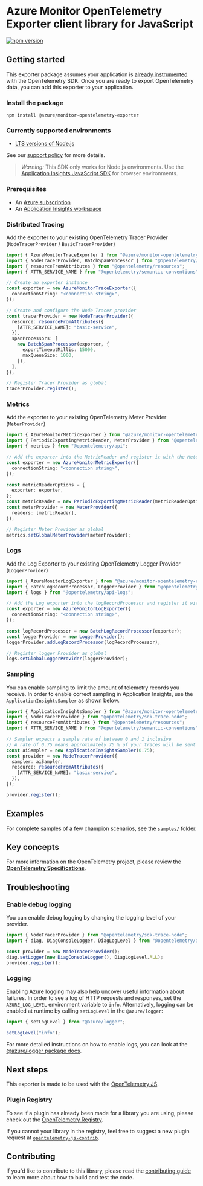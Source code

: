# Azure Monitor OpenTelemetry Exporter client library for JavaScript

[![npm version](https://badge.fury.io/js/%40azure%2Fmonitor-opentelemetry-exporter.svg)](https://badge.fury.io/js/%40azure%2Fmonitor-opentelemetry-exporter)

## Getting started

This exporter package assumes your application is [already instrumented](https://opentelemetry.io/docs/languages/js/getting-started/) with the OpenTelemetry SDK. Once you are ready to export OpenTelemetry data, you can add this exporter to your application.

### Install the package

`npm install @azure/monitor-opentelemetry-exporter`

### Currently supported environments

- [LTS versions of Node.js](https://github.com/nodejs/release#release-schedule)

See our [support policy](https://github.com/Azure/azure-sdk-for-js/blob/main/SUPPORT.md) for more details.

> _Warning:_ This SDK only works for Node.js environments. Use the [Application Insights JavaScript SDK](https://github.com/microsoft/ApplicationInsights-JS) for browser environments.

### Prerequisites

- An [Azure subscription](https://azure.microsoft.com/free/)
- An [Application Insights workspace](https://learn.microsoft.com/azure/azure-monitor/app/app-insights-overview/)

### Distributed Tracing

Add the exporter to your existing OpenTelemetry Tracer Provider (`NodeTracerProvider` / `BasicTracerProvider`)

```ts snippet:ReadmeSampleDistributedTracing
import { AzureMonitorTraceExporter } from "@azure/monitor-opentelemetry-exporter";
import { NodeTracerProvider, BatchSpanProcessor } from "@opentelemetry/sdk-trace-node";
import { resourceFromAttributes } from "@opentelemetry/resources";
import { ATTR_SERVICE_NAME } from "@opentelemetry/semantic-conventions";

// Create an exporter instance
const exporter = new AzureMonitorTraceExporter({
  connectionString: "<connection string>",
});

// Create and configure the Node Tracer provider
const tracerProvider = new NodeTracerProvider({
  resource: resourceFromAttributes({
    [ATTR_SERVICE_NAME]: "basic-service",
  }),
  spanProcessors: [
    new BatchSpanProcessor(exporter, {
      exportTimeoutMillis: 15000,
      maxQueueSize: 1000,
    }),
  ],
});

// Register Tracer Provider as global
tracerProvider.register();
```

### Metrics

Add the exporter to your existing OpenTelemetry Meter Provider (`MeterProvider`)

```ts snippet:ReadmeSampleMetrics
import { AzureMonitorMetricExporter } from "@azure/monitor-opentelemetry-exporter";
import { PeriodicExportingMetricReader, MeterProvider } from "@opentelemetry/sdk-metrics";
import { metrics } from "@opentelemetry/api";

// Add the exporter into the MetricReader and register it with the MeterProvider
const exporter = new AzureMonitorMetricExporter({
  connectionString: "<connection string>",
});

const metricReaderOptions = {
  exporter: exporter,
};
const metricReader = new PeriodicExportingMetricReader(metricReaderOptions);
const meterProvider = new MeterProvider({
  readers: [metricReader],
});

// Register Meter Provider as global
metrics.setGlobalMeterProvider(meterProvider);
```

### Logs

Add the Log Exporter to your existing OpenTelemetry Logger Provider (`LoggerProvider`)

```ts snippet:ReadmeSampleLogs
import { AzureMonitorLogExporter } from "@azure/monitor-opentelemetry-exporter";
import { BatchLogRecordProcessor, LoggerProvider } from "@opentelemetry/sdk-logs";
import { logs } from "@opentelemetry/api-logs";

// Add the Log exporter into the logRecordProcessor and register it with the LoggerProvider
const exporter = new AzureMonitorLogExporter({
  connectionString: "<connection string>",
});

const logRecordProcessor = new BatchLogRecordProcessor(exporter);
const loggerProvider = new LoggerProvider();
loggerProvider.addLogRecordProcessor(logRecordProcessor);

// Register logger Provider as global
logs.setGlobalLoggerProvider(loggerProvider);
```

### Sampling

You can enable sampling to limit the amount of telemetry records you receive. In order to enable correct sampling in Application Insights, use the `ApplicationInsightsSampler` as shown below.

```ts snippet:ReadmeSampleSampling
import { ApplicationInsightsSampler } from "@azure/monitor-opentelemetry-exporter";
import { NodeTracerProvider } from "@opentelemetry/sdk-trace-node";
import { resourceFromAttributes } from "@opentelemetry/resources";
import { ATTR_SERVICE_NAME } from "@opentelemetry/semantic-conventions";

// Sampler expects a sample rate of between 0 and 1 inclusive
// A rate of 0.75 means approximately 75 % of your traces will be sent
const aiSampler = new ApplicationInsightsSampler(0.75);
const provider = new NodeTracerProvider({
  sampler: aiSampler,
  resource: resourceFromAttributes({
    [ATTR_SERVICE_NAME]: "basic-service",
  }),
});

provider.register();
```

## Examples

For complete samples of a few champion scenarios, see the [`samples/`](https://github.com/Azure/azure-sdk-for-js/tree/main/sdk/monitor/monitor-opentelemetry-exporter/samples/) folder.

## Key concepts

For more information on the OpenTelemetry project, please review the [**OpenTelemetry Specifications**](https://github.com/open-telemetry/opentelemetry-specification#opentelemetry-specification).

## Troubleshooting

### Enable debug logging

You can enable debug logging by changing the logging level of your provider.

```ts snippet:EnableDebugLogging
import { NodeTracerProvider } from "@opentelemetry/sdk-trace-node";
import { diag, DiagConsoleLogger, DiagLogLevel } from "@opentelemetry/api";

const provider = new NodeTracerProvider();
diag.setLogger(new DiagConsoleLogger(), DiagLogLevel.ALL);
provider.register();
```

### Logging

Enabling Azure logging may also help uncover useful information about failures. In order to see a log of HTTP requests and responses, set the `AZURE_LOG_LEVEL` environment variable to `info`. Alternatively, logging can be enabled at runtime by calling `setLogLevel` in the `@azure/logger`:

```ts snippet:SetLogLevel
import { setLogLevel } from "@azure/logger";

setLogLevel("info");
```

For more detailed instructions on how to enable logs, you can look at the [@azure/logger package docs](https://github.com/Azure/azure-sdk-for-js/tree/main/sdk/core/logger).

## Next steps

This exporter is made to be used with the [OpenTelemetry JS](https://github.com/open-telemetry/opentelemetry-js).

### Plugin Registry

To see if a plugin has already been made for a library you are using, please check out the [OpenTelemetry Registry](https://opentelemetry.io/registry/).

If you cannot your library in the registry, feel free to suggest a new plugin request at [`opentelemetry-js-contrib`](https://github.com/open-telemetry/opentelemetry-js-contrib).

## Contributing

If you'd like to contribute to this library, please read the [contributing guide](https://github.com/Azure/azure-sdk-for-js/blob/main/CONTRIBUTING.md) to learn more about how to build and test the code.
